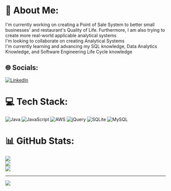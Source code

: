 # 💫 About Me:
I'm currently working on creating a Point of Sale System to better small businesses' and restaurant's Quality of Life. Furthermore, I am also trying to create more real-world applicable analytical systems<br>I'm looking to collaborate on creating Analytical Systems<br>I'm currently learning and advancing my SQL knowledge, Data Analytics Knowledge, and Software Engineering Life Cycle knowledge<br>


## 🌐 Socials:
[![LinkedIn](https://img.shields.io/badge/LinkedIn-%230077B5.svg?logo=linkedin&logoColor=white)](https://linkedin.com/in/ShawKCustodio) 

# 💻 Tech Stack:
![Java](https://img.shields.io/badge/java-%23ED8B00.svg?style=for-the-badge&logo=java&logoColor=white) ![JavaScript](https://img.shields.io/badge/javascript-%23323330.svg?style=for-the-badge&logo=javascript&logoColor=%23F7DF1E) ![AWS](https://img.shields.io/badge/AWS-%23FF9900.svg?style=for-the-badge&logo=amazon-aws&logoColor=white) ![jQuery](https://img.shields.io/badge/jquery-%230769AD.svg?style=for-the-badge&logo=jquery&logoColor=white) ![SQLite](https://img.shields.io/badge/sqlite-%2307405e.svg?style=for-the-badge&logo=sqlite&logoColor=white) ![MySQL](https://img.shields.io/badge/mysql-%2300f.svg?style=for-the-badge&logo=mysql&logoColor=white)
# 📊 GitHub Stats:
![](https://github-readme-stats.vercel.app/api?username=ShawnCustodio&theme=dark&hide_border=false&include_all_commits=false&count_private=false)<br/>
![](https://github-readme-streak-stats.herokuapp.com/?user=ShawnCustodio&theme=dark&hide_border=false)<br/>
![](https://github-readme-stats.vercel.app/api/top-langs/?username=ShawnCustodio&theme=dark&hide_border=false&include_all_commits=false&count_private=false&layout=compact)

---
[![](https://visitcount.itsvg.in/api?id=ShawnCustodio&icon=0&color=0)](https://visitcount.itsvg.in)

<!-- Proudly created with GPRM ( https://gprm.itsvg.in ) -->
